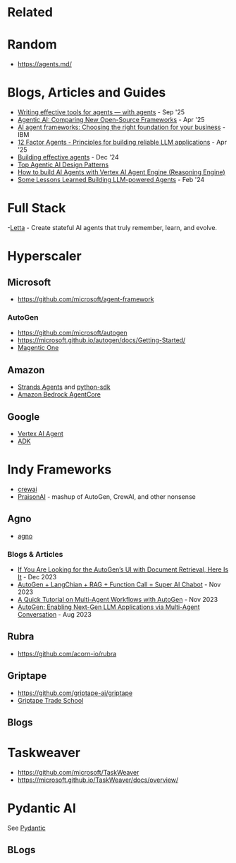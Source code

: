 # Related

# Random
- https://agents.md/

# Blogs, Articles and Guides
- [Writing effective tools for agents — with agents](https://www.anthropic.com/engineering/writing-tools-for-agents) - Sep '25
- [Agentic AI: Comparing New Open-Source Frameworks](https://medium.com/data-science-collective/agentic-ai-comparing-new-open-source-frameworks-21ec676732df) - Apr '25
- [AI agent frameworks: Choosing the right foundation for your business](https://www.ibm.com/think/insights/top-ai-agent-frameworks) - IBM
- [12 Factor Agents - Principles for building reliable LLM applications](https://github.com/humanlayer/12-factor-agents) - Apr '25
- [Building effective agents](https://www.anthropic.com/research/building-effective-agents) - Dec '24
- [Top Agentic AI Design Patterns](https://medium.com/@yugank.aman/top-agentic-ai-design-patterns-for-architecting-ai-systems-397798b44d5c)
- [How to build AI Agents with Vertex AI Agent Engine (Reasoning Engine)](https://medium.com/google-cloud/ai-agents-8eb2b6edea9b)
- [Some Lessons Learned Building LLM-powered Agents](https://mg.dev/lessons-learned-building-ai-agents/) - Feb '24


# Full Stack
-[Letta](https://docs.letta.com/overview) - Create stateful AI agents that truly remember, learn, and evolve.

# Hyperscaler
## Microsoft
- https://github.com/microsoft/agent-framework

### AutoGen
- https://github.com/microsoft/autogen
- https://microsoft.github.io/autogen/docs/Getting-Started/
- [Magentic One](https://github.com/microsoft/autogen/tree/main/python/packages/autogen-magentic-one)

## Amazon
- [Strands Agents](https://strandsagents.com/) and [python-sdk](https://github.com/strands-agents/sdk-python)
- [Amazon Bedrock AgentCore](https://docs.aws.amazon.com/bedrock-agentcore/)

## Google
- [Vertex AI Agent](./gcp/agents.md)
- [ADK](./agents/adk.md)

# Indy Frameworks
- [crewai](https://www.crewai.com/open-source)
- [PraisonAI](https://github.com/MervinPraison/PraisonAI/) - mashup of AutoGen, CrewAI, and other nonsense

## Agno
- [agno](./agno.md)

### Blogs & Articles
- [If You Are Looking for the AutoGen’s UI with Document Retrieval, Here Is It](https://medium.com/gitconnected/if-you-are-looking-for-the-autogens-ui-with-document-retrieval-here-is-it-a38a4f9ec5a9) - Dec 2023
- [AutoGen + LangChian + RAG + Function Call = Super AI Chabot](https://medium.com/gitconnected/autogen-langchian-rag-function-call-super-ai-chabot-3951911607f2) - Nov 2023
- [A Quick Tutorial on Multi-Agent Workflows with AutoGen](https://medium.com/ai-mind-labs/a-quick-tutorial-on-multi-agent-workflows-with-autogen-354a394d3df1) - Nov 2023
- [AutoGen: Enabling Next-Gen LLM Applications via Multi-Agent Conversation](https://www.microsoft.com/en-us/research/publication/autogen-enabling-next-gen-llm-applications-via-multi-agent-conversation-framework/) - Aug 2023

## Rubra
- https://github.com/acorn-io/rubra

## Griptape
- https://github.com/griptape-ai/griptape
- [Griptape Trade School](https://learn.griptape.ai/latest/)

## Blogs
# Taskweaver
- https://github.com/microsoft/TaskWeaver
- https://microsoft.github.io/TaskWeaver/docs/overview/

# Pydantic AI
See [Pydantic](../python/pydantic.md)

## BLogs
